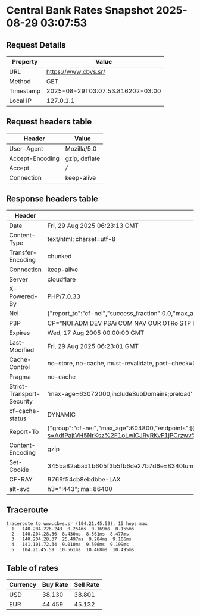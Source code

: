 # Central Bank Rates Snapshot 2025-08-29 03:07:53
## Request Details

| Property | Value |
|----------|-------|
| URL | https://www.cbvs.sr/ |
| Method | GET |
| Timestamp | 2025-08-29T03:07:53.816202-03:00 |
| Local IP | 127.0.1.1 |
    
## Request headers table

| Header | Value |
|--------|-------|
| User-Agent | Mozilla/5.0 |
| Accept-Encoding | gzip, deflate |
| Accept | */* |
| Connection | keep-alive |

    
## Response headers table
| Header | Value |
|--------|-------|
| Date | Fri, 29 Aug 2025 06:23:13 GMT |
| Content-Type | text/html; charset=utf-8 |
| Transfer-Encoding | chunked |
| Connection | keep-alive |
| Server | cloudflare |
| X-Powered-By | PHP/7.0.33 |
| Nel | {"report_to":"cf-nel","success_fraction":0.0,"max_age":604800} |
| P3P | CP="NOI ADM DEV PSAi COM NAV OUR OTRo STP IND DEM" |
| Expires | Wed, 17 Aug 2005 00:00:00 GMT |
| Last-Modified | Fri, 29 Aug 2025 06:23:01 GMT |
| Cache-Control | no-store, no-cache, must-revalidate, post-check=0, pre-check=0 |
| Pragma | no-cache |
| Strict-Transport-Security | 'max-age=63072000;includeSubDomains;preload' |
| cf-cache-status | DYNAMIC |
| Report-To | {"group":"cf-nel","max_age":604800,"endpoints":[{"url":"https://a.nel.cloudflare.com/report/v4?s=AdfPajtVH5NrKsz%2F1oLwlCJRyRKvF1jPCrzwv%2F%2Bsuv%2F8MJ2qkhsYygiNY7fyrCYbfYmxm6Qw7zMBFMmGrSJzgU9PRYuUAUEksnEE"}]} |
| Content-Encoding | gzip |
| Set-Cookie | 345ba82abad1b605f3b5fb6de27b7d6e=8340tumo3mcr67o5m278vdv4p5; HttpOnly; Path=/ |
| CF-RAY | 9769f54cb8ebdbbe-LAX |
| alt-svc | h3=":443"; ma=86400 |

## Traceroute 

```
traceroute to www.cbvs.sr (104.21.45.59), 15 hops max
  1   140.204.226.243  0.254ms  0.169ms  0.155ms 
  2   140.204.28.36  8.430ms  8.561ms  8.477ms 
  3   140.204.28.37  25.497ms  9.284ms  9.106ms 
  4   141.101.72.34  9.010ms  9.506ms  9.199ms 
  5   104.21.45.59  10.561ms  10.468ms  10.495ms 

```


## Table of rates

| Currency | Buy Rate | Sell Rate |
|----------|----------|-----------|
| USD | 38.130 | 38.801 |
| EUR | 44.459 | 45.132 |
